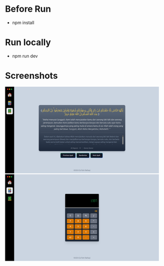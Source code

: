 # Before Run
* npm install

# Run locally
* npm run dev

# Screenshots
![alt text](Documentation/verses.png)
![alt text](Documentation/calculator.png)